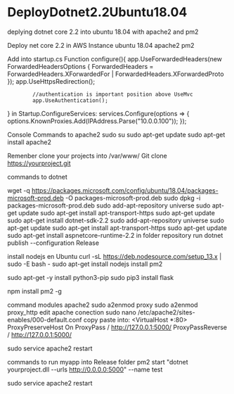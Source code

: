 # DeployDotnet2.2Ubuntu18.04
deplying dotnet core 2.2 into ubuntu 18.04 with apache2 and pm2

Deploy net core 2.2 in AWS Instance ubuntu 18.04 apache2 pm2

Add into startup.cs
Function configure(){
  app.UseForwardedHeaders(new ForwardedHeadersOptions
            {
                ForwardedHeaders = ForwardedHeaders.XForwardedFor | ForwardedHeaders.XForwardedProto
            });
            app.UseHttpsRedirection();

            //authentication is important position above UseMvc
            app.UseAuthentication();
}
in Startup.ConfigureServices:
services.Configure<ForwardedHeadersOptions>(options =>
{
    options.KnownProxies.Add(IPAddress.Parse("10.0.0.100"));
});

Console Commands to apache2
sudo su
sudo apt-get update
sudo apt-get install apache2

Remenber clone your projects into /var/www/
Git clone https://yourproject.git

commands to dotnet

wget -q https://packages.microsoft.com/config/ubuntu/18.04/packages-microsoft-prod.deb -O packages-microsoft-prod.deb
sudo dpkg -i packages-microsoft-prod.deb
sudo add-apt-repository universe
sudo apt-get update
sudo apt-get install apt-transport-https
sudo apt-get update
sudo apt-get install dotnet-sdk-2.2
sudo add-apt-repository universe
sudo apt-get update
sudo apt-get install apt-transport-https
sudo apt-get update
sudo apt-get install aspnetcore-runtime-2.2
in folder repository run
dotnet publish --configuration Release

install nodejs en Ubuntu
curl -sL https://deb.nodesource.com/setup_13.x | sudo -E bash -
sudo apt-get install nodejs
install pm2

sudo apt-get -y install python3-pip
sudo pip3 install flask

npm install pm2 -g

command modules apache2
sudo a2enmod proxy
sudo a2enmod proxy_http
edit apache conection
sudo nano /etc/apache2/sites-enables/000-default.conf
copy paste into:
<VirtualHost *:80>
ProxyPreserveHost On
        ProxyPass / http://127.0.0.1:5000/
        ProxyPassReverse / http://127.0.0.1:5000/
</VirtualHost>

sudo service apache2 restart


commands to run myapp into Release folder
pm2 start "dotnet yourproject.dll --urls http://0.0.0.0:5000" --name test

sudo service apache2 restart

